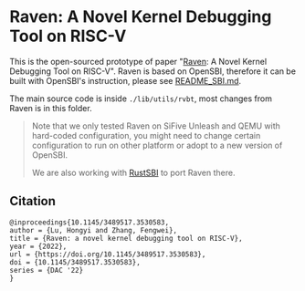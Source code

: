 Raven: A Novel Kernel Debugging Tool on RISC-V
========================================================

This is the open-sourced prototype of paper "[Raven](https://dl.acm.org/doi/abs/10.1145/3489517.3530583): A Novel Kernel Debugging Tool on RISC-V".
Raven is based on OpenSBI, therefore it can be built with OpenSBI's instruction, please see
[README_SBI.md](./README_SBI.md).

The main source code is inside `./lib/utils/rvbt`, most changes from Raven is in this folder.

> Note that we only tested Raven on SiFive Unleash and QEMU with hard-coded configuration, you might need to change certain configuration to run on other platform or adopt to a new version of OpenSBI.
>
> We are also working with [RustSBI](https://github.com/rustsbi/rustsbi) to port Raven there.

## Citation
```
@inproceedings{10.1145/3489517.3530583,
author = {Lu, Hongyi and Zhang, Fengwei},
title = {Raven: a novel kernel debugging tool on RISC-V},
year = {2022},
url = {https://doi.org/10.1145/3489517.3530583},
doi = {10.1145/3489517.3530583},
series = {DAC '22}
}
```
